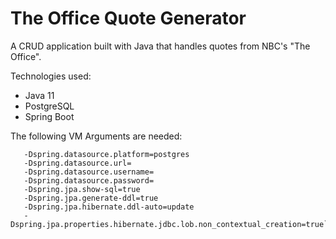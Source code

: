 <h1>The Office Quote Generator</h1>

A CRUD application built with Java that handles quotes from NBC's "The Office".

Technologies used:

<ul>
<li>Java 11</li>
<li>PostgreSQL</li>
<li>Spring Boot</li>
</ul>

The following VM Arguments are needed: 

```-Dspring.jpa.database=postgres
   -Dspring.datasource.platform=postgres
   -Dspring.datasource.url=
   -Dspring.datasource.username=
   -Dspring.datasource.password=
   -Dspring.jpa.show-sql=true
   -Dspring.jpa.generate-ddl=true
   -Dspring.jpa.hibernate.ddl-auto=update
   -Dspring.jpa.properties.hibernate.jdbc.lob.non_contextual_creation=true```